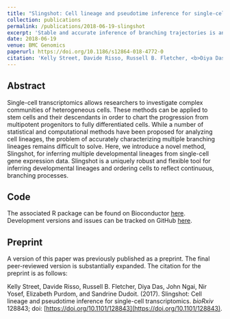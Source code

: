 ```yaml
---
title: "Slingshot: Cell lineage and pseudotime inference for single-cell transcriptomics"
collection: publications
permalink: /publications/2018-06-19-slingshot
excerpt: 'Stable and accurate inference of branching trajectories is an important problem in single-cell genomics. We provide a quantitative comparison of existing methods and introduce a more modular novel method, Slingshot.'
date: 2018-06-19
venue: BMC Genomics
paperurl: https://doi.org/10.1186/s12864-018-4772-0
citation: 'Kelly Street, Davide Risso, Russell B. Fletcher, <b>Diya Das</b>, John Ngai, Nir Yosef, Elizabeth Purdom, and Sandrine Dudoit. (2018). Slingshot: Cell lineage and pseudotime inference for single-cell transcriptomics. <i>BMC Genomics</i> 19, 477.'
---
```


## Abstract
Single-cell transcriptomics allows researchers to investigate complex communities of heterogeneous cells. These methods can be applied to stem cells and their descendants in order to chart the progression from multipotent progenitors to fully differentiated cells. While a number of statistical and computational methods have been proposed for analyzing cell lineages, the problem of accurately characterizing multiple branching lineages remains difficult to solve. Here, we introduce a novel method, Slingshot, for inferring multiple developmental lineages from single-cell gene expression data. Slingshot is a uniquely robust and flexible tool for inferring developmental lineages and ordering cells to reflect continuous, branching processes.

## Code
The associated R package can be found on Bioconductor [here](http://bioconductor.org/packages/devel/bioc/html/slingshot.html). Development versions and issues can be tracked on GitHub [here](https://github.com/kstreet13/slingshot/).

## Preprint
A version of this paper was previously published as a preprint. The final peer-reviewed version is substantially expanded. The citation for the preprint is as follows:

Kelly Street, Davide Risso, Russell B. Fletcher, Diya Das, John Ngai, Nir Yosef, Elizabeth Purdom, and Sandrine Dudoit. (2017). Slingshot: Cell lineage and pseudotime inference for single-cell transcriptomics. <i>bioRxiv</i> 128843; doi: [https://doi.org/10.1101/128843](https://doi.org/10.1101/128843).